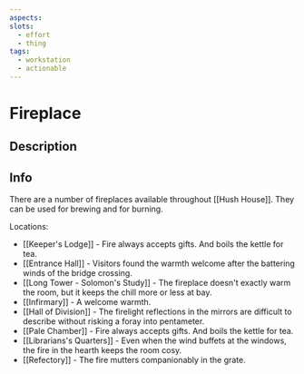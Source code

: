 ```yaml
---
aspects:
slots:
  - effort
  - thing
tags:
  - workstation
  - actionable
---
```


# Fireplace

## Description


## Info

There are a number of fireplaces available throughout [[Hush House]]. They can be used for brewing and for burning. 

Locations: 
- [[Keeper's Lodge]] - Fire always accepts gifts. And boils the kettle for tea.
- [[Entrance Hall]] - Visitors found the warmth welcome after the battering winds of the bridge crossing.
- [[Long Tower - Solomon's Study]] - The fireplace doesn't exactly warm the room, but it keeps the chill more or less at bay.
- [[Infirmary]] - A welcome warmth.
- [[Hall of Division]] - The firelight reflections in the mirrors are difficult to describe without risking a foray into pentameter.
- [[Pale Chamber]] - Fire always accepts gifts. And boils the kettle for tea.
- [[Librarians's Quarters]] - Even when the wind buffets at the windows, the fire in the hearth keeps the room cosy.
- [[Refectory]] - The fire mutters companionably in the grate.